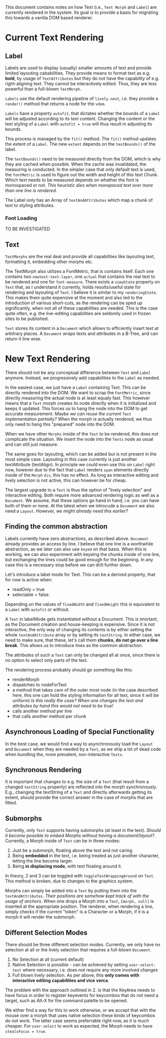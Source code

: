 This document contains notes on how Text (i.e., `Text Morph` and `Label`) are currently rendered in the system.
Its goal is to provide a basis for migrating this towards a vanilla DOM based renderer.

# Current Text Rendering

## Label

Labels are used to display (usually) smaller amounts of text and provide limited layouting cababilities. They provide means to format text as e.g. **bold**, by usage of `TextAttributes` but they do not have the capability of e.g. right-aligning text. They cannot be interactively edited. Thus, they are less powerful than a full-blown `TextMorph`.

`Labels` use the default rendering pipeline of `lively.next`, i.e. they provide a `render()` method that returns a node for the `vdom`.

`Labels` have a property `autofit`, that dictates whether the bounds of a `Label` will be adjusted according to its text content. Changing the content or the text styling of a `Label` with `autofit = true` will thus result in adjusting its bounds.

This process is managed by the `fit()` method. The `fit()` method updates the extent of a `Label`. The new `extent` depends on the `textBounds()` of the label.

The `textBounds()` need to be measured directly from the DOM, which is why they are cached when possible. When the cache was invalidated, the measuring is conducted. In the simpler case that only default text is used, the `fontMetric` is used to figure out the width and height of this text Chunk. Which text needs to be measured depends on whether the font is monospaced or not. *This heuristic dies when monspaced text over more than one line is rendered.*

The Label only has an Array of `textAndAttributes` which map a chunk of text to styling attributes.
### Font Loading

TO BE INVESTIGATED

## Text

`TextMorphs` are the real deal and provide all capabilities like layouting text, formatting it, embedding other morphs etc.

The TextMorph also utilizes a FontMetric, that is contains itself. Each one contains two `newtext-text-layer`, one `actual` that contains the real text to be rendered and one for `font-measure`.
There exists a `viewState` property on `Text` that, as I understand it currently, holds results/useful state for rendering and layouting of `Text`. I believe it is similar to my `renderingState`.
This makes them quite expensive at the moment and also led to the introduction of various short-cuts, as the rendering can be sped up significantly, when not all of these capabilities are needed. This is the case quite often, e.g. the live-editing capabilities are seldomly used in frozen sites to be published.

`Text` stores its content in a `Document` which allows to efficiently insert text at arbitrary places. A `Document` wraps texts and attributes in a B-Tree, and can return it line wise.

# New Text Rendering

There should not be any conceptual difference between `Text` and `Label` anymore. Instead, we progressively add capabilities to the `Label` as needed.

In the easiest case, we just have a `Label` containing Text. This can be directly rendered into the DOM. We want to scrap the `FontMetric`, since directly measuring the actual node is at least equaly fast. This however means that a `Text` morph creates its node directly when it is initialized and keeps it updated. This forces us to hang the node into the DOM to get accurate measurement. *Maybe we can reuse the current `Text` implementation partially?* When the morph is actually rendered, we thus only need to hang this "prepared" node into the DOM.

When we have other `Morphs` inside of the `Text` to be rendered, this does not complicate the situation. We insert the node into the `Texts` node as usual and can still just measure. 

The same goes for layouting, which can be added but is not present in the most simple case. Layouting in this case currently is just another textAttribute (textAlign).
In principle we could even use this on `Label` right now, however due to the fact that `Label` renders `span` elements directly inside of the `Morph` `div`, this has no effect.
As long as interactive editing and lively selection is not active, this can however be for cheap.

The largest upgrade to a `Text` is thus the option of "lively selection" and interactive editing. Both require more advanced rendering logic as well as a `Document`. We assume, that these options go hand in hand, i.e. you can have both of them or none. At the latest when we introcude a `Document` we also need a `Layout`. *However, we might already need this earlier?*

## Finding the common abstraction

Labels currently have zero abstractions, as described above.
`Document` already provides an access by line.
I believe that one line is a worthwhile abstraction, as we later can also use `keyed` on that basis. When this is working, we can also experiment with keyeing the chunks inside of one line, but exchanging the lines could be good enough for the beginning. In any case this is a necessary stop before we can drill further down.

Let's introduce a label mode for Text. This can be a derived property, that for now is active when:

- readOnly = true
- selectable = false.

Depending on the values of `fixedWidth` and `fixedHeight` this is equivalent to a `Label` with `autofit` or without.

A `Text` in labelMode gets instantiated without a Document.
This is imortant, as the Document creation and house-keeping is expensive.
Since it is not interactive, the only way of changing its contents is by either setting the whole `textAndAttribute` array or by setting its `textString`. In either case, we need to make sure, that these, let's call them **chunks**, **do not go over a line break**. This allows us to introduce lines as the common abstraction.

The attributes of such a `Text` can only be changed all at once, since there is no option to select only parts of the text.

The rendering process probably should go something like this:

- renderMorph
- dispatches to nodeForText
- a method that takes care of the outer most node (in the case described here, this one can hold the styling information for all text, since it will be uniform) *Is this really the case? When one changes the text and attributes by hand this would not need to be true!*
- calls another method per line
- that calls another method per chunk

## Asynchronous Loading of Special Functionality

In the best case, we would find a way to asynchronously load the `Layout` and `Document` when they are needed by a `Text`, as we ship a lot of dead code when bundling the, more prevalent, non-interactive `Texts`.

## Synchronous Rendering

It is important that changes to e.g. the size of a `Text` (that result from a changed `textString` property) are reflected into the morph synchronously. E.g., changing the textString of a `Text` and directly afterwards getting its extent, should provide the correct answer in the case of morphs that are fitted.

## Submorphs

Currently, only `Text` supports having submorphs (at least in the text). *Should it become possible to embed Morphs without having a document/layout?*.
Currently, a Morph inside of `Text` can be in three modes:

1. Just be a submorph, floating above the text and not caring.
2. Being **embedded** in the text, i.e. being treated as just another character, letting the line become larger.
3. Being **in displacing mode**, with text floating around it. 

In theory, 2 and 3 can be toggled with `toggleTextWrappingAround` on `Text`. This method is broken, due to changes to the graphics system.

Morphs can simply be added into a `Text` by putting them into the `textAndAttributes`. *Their positions are somehow kept track of with the usage of anchors*.
When one drops a Morph into a `Text`, `[morph, null]` is inserted at the appropriate position.
The renderer, when rendering a line, simply checks if the current "token" is a Character or a Morph, if it is a morph it will render the submorph.

## Different Selection Modes

There should be three different selection modes. Currently, we only have no selection at all or the lively selection that requires a full-blown `Document`.

1. No Selection at all (current default)
2. Native Selection is possible - can be achieved by setting `user-select: text` where necessary, i.e. does not require any more involved changes
3. Full blown lively selection. As per above, this **only comes with interactive editing capabilities and vice verca**. 

The problem with the approach outlined in 2. is that the KeyArea needs to have focus in order to register keyevents for keycombos that do not need a target, such as Alt-X for the command palette to be opened.

We either find a way for this to work otherwise, or we accept that with the mouse over a morph that uses native selection these kinds of keycombos do not work.
The latter case seems preferrable right now, as it is much cheaper.
For `user-select` to work as expected, the Morph needs to have `stealsFocus = true`.     
